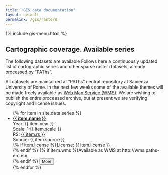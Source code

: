 ```yaml
---
title: "GIS data documentation"
layout: default
permalink: /gis/rasters
---
```


{% include gis-menu.html %}


<h2><i class="far fa-image"></i> Cartographic coverage. Available series</h2>
The following datasets are available Follows here a continuously updated list of cartographic series and other sparse raster datasets, already processed by “PAThs”.

All datasets are maintained at “PAThs” central repository at Sapienza University of Rome.
In the next few weeks some of the available themes will be made freely available as [Web Map Service (WMS)](https://en.wikipedia.org/wiki/Web_Map_Service).
We are wishing to publish the entire processed archive, but at present we are verifying copyright and license issues.
<ul class="list-group">
{% for item in site.data.series %}
  <li class="list-group-item">
    <a href="javascript:void(0)" class="modalMap" data-seriesid="{{ item.id }}"><strong>{{ item.name }}</strong></a><br />
    Year: {{ item.year }}<br />
    Scale: 1:{{ item.scale }}<br />
    RS: <a href="http://epsg.io/{{ item.rs | replace: "EPSG:", '' }}" target="_blank" rel="nooper">{{ item.rs }}</a><br />
    Source: {{ item.source }}<br />
    {% if item.license %}License: {{ item.license }}<br />{% endif %}
    {% if item.wms %}<span class="text-success">Available as WMS at http://wms.paths-erc.eu/</span><br />{% endif %}
    <button class="btn btn-outline-info btn-sm toggle" data-toggletarget="more{{ item.id }}">More <i class="fas fa-chevron-down"></i></button>
    <ol id="more{{ item.id }}" style="display:none;" class="bg-light py-2">{%
      for f in site.data.rasters.features %}{%
        if f.properties.series_id == item.id
  %}<li class="text-secondary element">
        <a href="javascript:void(0)" class="modalMap" data-sheetid="{{ f.properties.fid }}">{{ f.properties.name }}</a>
      </li>
      {% endif %}{%
 endfor %}
    </ol>
  </li>{%
    endfor %}
</ul>
<script>
const geojson = {{ site.data.rasters | jsonify }};
</script>
